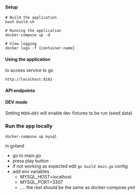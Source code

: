 #### Setup
```    
# Build the application
bash build.sh

# Running the application
docker-compose up -d

# View logging 
docker logs -f {container-name}
```

#### Using the application

to access service to go 

`http://localhost:8181`
    
#### API endpoints


#### DEV mode
Setting `MODE=DEV` will enable dev fixtures to be run (seed data)

### Run the app locally
`docker-compose up mysql`

in goland 
- go to main.go
- press play button
- if not working as expected edit `go build main.go` config
- add env variables 
    - MYSQL_HOST=localhost
    - MYSQL_PORT=3307
    - .... the rest should be the same as docker-compose.yml